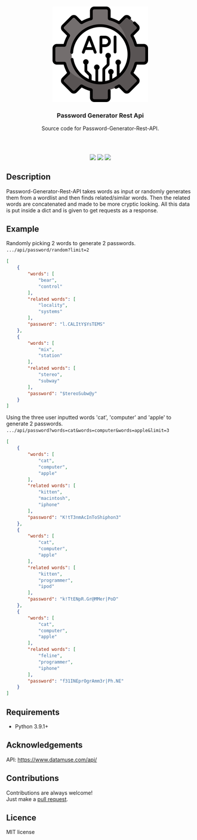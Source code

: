 <p align="center">
<img src="images/api.png" width="256" height="256"/>
<br/>
<h3 align="center">Password Generator Rest Api</h3>
<p align="center">Source code for Password-Generator-Rest-API.</p>
<h2></h2>
</p>
<br />

<p align="center">
<a href="../../issues"><img src="https://img.shields.io/github/issues/aminbeigi/Password-Generator-Rest-API.svg?style=flat-square" /></a>
<a href="../../pulls"><img src="https://img.shields.io/github/issues-pr/aminbeigi/Password-Generator-Rest-API.svg?style=flat-square" /></a>
<img src="https://img.shields.io/github/license/aminbeigi/Password-Generator-Rest-API?style=flat-square">
</p>

## Description
Password-Generator-Rest-API takes words as input or randomly generates them from a wordlist and then finds related/similar words. Then the related words are concatenated and made to be more cryptic looking. All this data is put inside a dict and is given to get requests as a response.

## Example
Randomly picking 2 words to generate 2 passwords.  
`.../api/password/random?limit=2`
```json
[
    {
        "words": [
            "bear",
            "control"
        ],
        "related words": [
            "locality",
            "systems"
        ],
        "password": "l.CALItY$YsTEMS"
    },
    {
        "words": [
            "mix",
            "station"
        ],
        "related words": [
            "stereo",
            "subway"
        ],
        "password": "$tereoSubw@y"
    }
]
```
Using the three user inputted words 'cat', 'computer' and 'apple' to generate 2 passwords.  
`.../api/password?words=cat&words=computer&words=apple&limit=3`
```json
[
    {
        "words": [
            "cat",
            "computer",
            "apple"
        ],
        "related words": [
            "kitten",
            "macintosh",
            "iphone"
        ],
        "password": "K!tT3nmAcInToShiphon3"
    },
    {
        "words": [
            "cat",
            "computer",
            "apple"
        ],
        "related words": [
            "kitten",
            "programmer",
            "ipod"
        ],
        "password": "k!TtENpR.Gr@MMer|PoD"
    },
    {
        "words": [
            "cat",
            "computer",
            "apple"
        ],
        "related words": [
            "feline",
            "programmer",
            "iphone"
        ],
        "password": "f31INEprOgrAmm3r|Ph.NE"
    }
]
```

## Requirements
* Python 3.9.1+

## Acknowledgements
API: https://www.datamuse.com/api/

## Contributions
Contributions are always welcome!  
Just make a [pull request](../../pulls).

## Licence
MIT license
